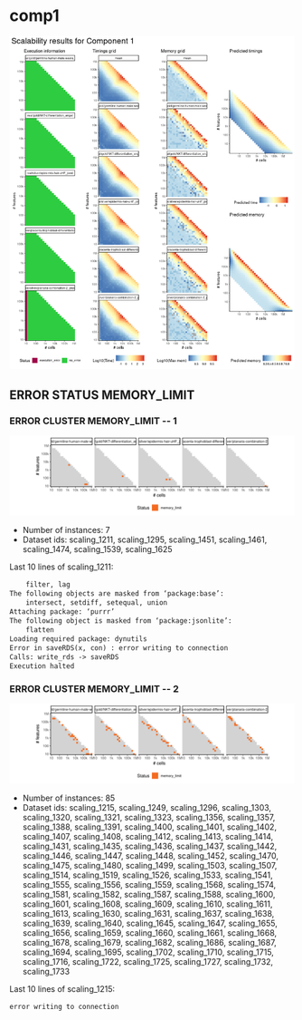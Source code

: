 # comp1
![Overview](comp1.png)

## ERROR STATUS MEMORY_LIMIT

### ERROR CLUSTER MEMORY_LIMIT -- 1
![Cluster plot](error_class_plots/comp1_memory_limit_1.png)

 * Number of instances: 7
 * Dataset ids: scaling_1211, scaling_1295, scaling_1451, scaling_1461, scaling_1474, scaling_1539, scaling_1625

Last 10 lines of scaling_1211:
```
    filter, lag
The following objects are masked from ‘package:base’:
    intersect, setdiff, setequal, union
Attaching package: ‘purrr’
The following object is masked from ‘package:jsonlite’:
    flatten
Loading required package: dynutils
Error in saveRDS(x, con) : error writing to connection
Calls: write_rds -> saveRDS
Execution halted
```

### ERROR CLUSTER MEMORY_LIMIT -- 2
![Cluster plot](error_class_plots/comp1_memory_limit_2.png)

 * Number of instances: 85
 * Dataset ids: scaling_1215, scaling_1249, scaling_1296, scaling_1303, scaling_1320, scaling_1321, scaling_1323, scaling_1356, scaling_1357, scaling_1388, scaling_1391, scaling_1400, scaling_1401, scaling_1402, scaling_1407, scaling_1408, scaling_1412, scaling_1413, scaling_1414, scaling_1431, scaling_1435, scaling_1436, scaling_1437, scaling_1442, scaling_1446, scaling_1447, scaling_1448, scaling_1452, scaling_1470, scaling_1475, scaling_1480, scaling_1499, scaling_1503, scaling_1507, scaling_1514, scaling_1519, scaling_1526, scaling_1533, scaling_1541, scaling_1555, scaling_1556, scaling_1559, scaling_1568, scaling_1574, scaling_1581, scaling_1582, scaling_1587, scaling_1588, scaling_1600, scaling_1601, scaling_1608, scaling_1609, scaling_1610, scaling_1611, scaling_1613, scaling_1630, scaling_1631, scaling_1637, scaling_1638, scaling_1639, scaling_1640, scaling_1645, scaling_1647, scaling_1655, scaling_1656, scaling_1659, scaling_1660, scaling_1661, scaling_1668, scaling_1678, scaling_1679, scaling_1682, scaling_1686, scaling_1687, scaling_1694, scaling_1695, scaling_1702, scaling_1710, scaling_1715, scaling_1716, scaling_1722, scaling_1725, scaling_1727, scaling_1732, scaling_1733

Last 10 lines of scaling_1215:
```
error writing to connection
```


